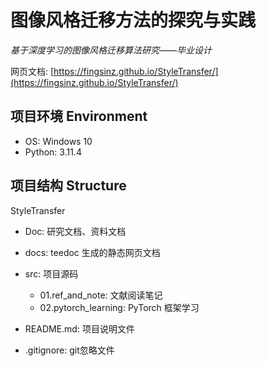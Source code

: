 # 图像风格迁移方法的探究与实践

*基于深度学习的图像风格迁移算法研究——毕业设计*

网页文档: [https://fingsinz.github.io/StyleTransfer/](https://fingsinz.github.io/StyleTransfer/)

## 项目环境 Environment

- OS: Windows 10
- Python: 3.11.4

## 项目结构 Structure

StyleTransfer

- Doc: 研究文档、资料文档

- docs: teedoc 生成的静态网页文档

- src: 项目源码
    - 01.ref_and_note: 文献阅读笔记
    - 02.pytorch_learning: PyTorch 框架学习

- README.md: 项目说明文件

- .gitignore: git忽略文件